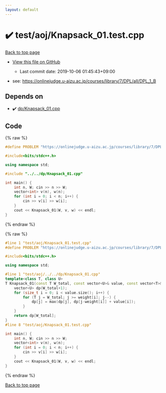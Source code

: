 ```yaml
---
layout: default
---
```


<!-- mathjax config similar to math.stackexchange -->
<script type="text/javascript" async
  src="https://cdnjs.cloudflare.com/ajax/libs/mathjax/2.7.5/MathJax.js?config=TeX-MML-AM_CHTML">
</script>
<script type="text/x-mathjax-config">
  MathJax.Hub.Config({
    TeX: { equationNumbers: { autoNumber: "AMS" }},
    tex2jax: {
      inlineMath: [ ['$','$'] ],
      processEscapes: true
    },
    "HTML-CSS": { matchFontHeight: false },
    displayAlign: "left",
    displayIndent: "2em"
  });
</script>

<script type="text/javascript" src="https://cdnjs.cloudflare.com/ajax/libs/jquery/3.4.1/jquery.min.js"></script>
<script src="https://cdn.jsdelivr.net/npm/jquery-balloon-js@1.1.2/jquery.balloon.min.js" integrity="sha256-ZEYs9VrgAeNuPvs15E39OsyOJaIkXEEt10fzxJ20+2I=" crossorigin="anonymous"></script>
<script type="text/javascript" src="../../../assets/js/copy-button.js"></script>
<link rel="stylesheet" href="../../../assets/css/copy-button.css" />


# :heavy_check_mark: test/aoj/Knapsack_01.test.cpp

<a href="../../../index.html">Back to top page</a>

* <a href="{{ site.github.repository_url }}/blob/master/test/aoj/Knapsack_01.test.cpp">View this file on GitHub</a>
    - Last commit date: 2019-10-06 01:45:43+09:00


* see: <a href="https://onlinejudge.u-aizu.ac.jp/courses/library/7/DPL/all/DPL_1_B">https://onlinejudge.u-aizu.ac.jp/courses/library/7/DPL/all/DPL_1_B</a>


## Depends on

* :heavy_check_mark: <a href="../../../library/dp/Knapsack_01.cpp.html">dp/Knapsack_01.cpp</a>


## Code

<a id="unbundled"></a>
{% raw %}
```cpp
#define PROBLEM "https://onlinejudge.u-aizu.ac.jp/courses/library/7/DPL/all/DPL_1_B"

#include<bits/stdc++.h>

using namespace std;

#include "../../dp/Knapsack_01.cpp"

int main() {
	int n, W; cin >> n >> W;
	vector<int> v(n), w(n);
	for (int i = 0; i < n; i++) {
		cin >> v[i] >> w[i];
	}
	cout << Knapsack_01(W, v, w) << endl;
}
```
{% endraw %}

<a id="bundled"></a>
{% raw %}
```cpp
#line 1 "test/aoj/Knapsack_01.test.cpp"
#define PROBLEM "https://onlinejudge.u-aizu.ac.jp/courses/library/7/DPL/all/DPL_1_B"

#include<bits/stdc++.h>

using namespace std;

#line 1 "test/aoj/../../dp/Knapsack_01.cpp"
template<class T, class U>
T Knapsack_01(const T W_total, const vector<U>& value, const vector<T>& weight) {
	vector<U> dp(W_total+1);
	for (size_t i = 0; i < value.size(); i++) {
		for (T j = W_total; j >= weight[i]; j--) {
			dp[j] = max(dp[j], dp[j-weight[i]] + value[i]);
		}
	}
	return dp[W_total];
}
#line 8 "test/aoj/Knapsack_01.test.cpp"

int main() {
	int n, W; cin >> n >> W;
	vector<int> v(n), w(n);
	for (int i = 0; i < n; i++) {
		cin >> v[i] >> w[i];
	}
	cout << Knapsack_01(W, v, w) << endl;
}

```
{% endraw %}

<a href="../../../index.html">Back to top page</a>

